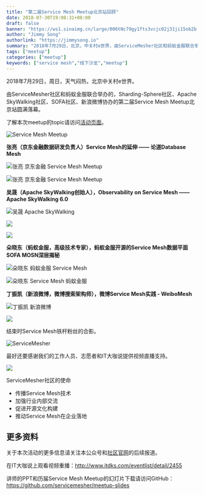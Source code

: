 ```yaml
---
title: "第二届Service Mesh Meetup北京站回顾"
date: 2018-07-30T19:08:31+08:00
draft: false
banner: "https://ws1.sinaimg.cn/large/006tNc79gy1fts3vcjc02j31ji15ob2b.jpg"
author: "Jimmy Song"
authorlink: "https://jimmysong.io"
summary: "2018年7月29日，北京，中关村e世界，由ServiceMesher社区和蚂蚁金服联合举办的，Sharding-Sphere社区、Apache SkyWalking社区、SOFA社区、新浪微博协办的第二届Service Mesh Meetup北京站圆满落幕。"
tags: ["meetup"]
categories: ["meetup"]
keywords: ["service mesh","线下沙龙","meetup"]
---
```


2018年7月29日，周日，天气闷热，北京中关村e世界。

由ServiceMesher社区和蚂蚁金服联合举办的，Sharding-Sphere社区、Apache SkyWalking社区、SOFA社区、新浪微博协办的第二届Service Mesh Meetup北京站圆满落幕。

了解本次meetup的topic请访问[活动页面](/activity)。

![Service Mesh Meetup](https://ws1.sinaimg.cn/large/006tNc79gy1fts3o06igyj30sg0j0afk.jpg)

**张亮（京东金融数据研发负责人）Service Mesh的延伸 —— 论道Database Mesh**

![张亮 京东金融 Service Mesh Meetup](https://ws2.sinaimg.cn/large/006tNc79gy1fts3ow6pdxj30sg0j0wgn.jpg)

![张亮 京东金融 Service Mesh Meetup](https://ws2.sinaimg.cn/large/006tNc79gy1fts3pcqgm9j30sg0j0tcm.jpg)

**吴晟（Apache SkyWalking创始人），Observability on Service Mesh —— Apache SkyWalking 6.0**

![吴晟 Apache SkyWalking](https://ws2.sinaimg.cn/large/006tNc79gy1fts3q2ethrj318w0u0tcq.jpg)

![](https://ws4.sinaimg.cn/large/006tNc79gy1fts3qkcu6vj318w0u07go.jpg)

![](https://ws4.sinaimg.cn/large/006tNc79gy1fts3qpj1b9j318w0u0k6r.jpg)

**朵晓东（蚂蚁金服，高级技术专家），蚂蚁金服开源的Service Mesh数据平面SOFA MOSN深层揭秘**

![朵晓东 蚂蚁金服 Service Mesh](https://ws2.sinaimg.cn/large/006tNc79gy1fts3r3qc16j30sg0j0mzz.jpg)

![朵晓东 Service Mesh 蚂蚁金服](https://ws3.sinaimg.cn/large/006tNc79gy1fts3reafsmj30sg0j0adi.jpg)

**丁振凯（新浪微博，微博搜索架构师），微博Service Mesh实践 - WeiboMesh**

![丁振凯 新浪微博](https://ws2.sinaimg.cn/large/006tNc79gy1fts3rw3yerj30sg0j0wgx.jpg)

![](https://ws4.sinaimg.cn/large/006tNc79gy1fts3s4hf4xj318w0u0qed.jpg)

结束时Service Mesh铁杆粉丝的合影。

![ServiceMesher](https://ws1.sinaimg.cn/large/006tNc79gy1fts3smgw3rj317s0t8k4l.jpg)

最好还要感谢我们的工作人员、志愿者和IT大咖说提供视频直播支持。

![](https://ws1.sinaimg.cn/large/006tNc79gy1fts3sveslgj318w0u0wr2.jpg)

ServiceMesher社区的使命

- 传播Service Mesh技术
- 加强行业内部交流
- 促进开源文化构建
- 推动Service Mesh在企业落地

## 更多资料

关于本次活动的更多信息请关注本公众号和[社区官网](http://www.servicemesher.com)的后续报道。

在IT大咖说上观看视频重播：http://www.itdks.com/eventlist/detail/2455

讲师的PPT和历届Service Mesh Meetup的幻灯片下载请访问GitHub：https://github.com/servicemesher/meetup-slides

